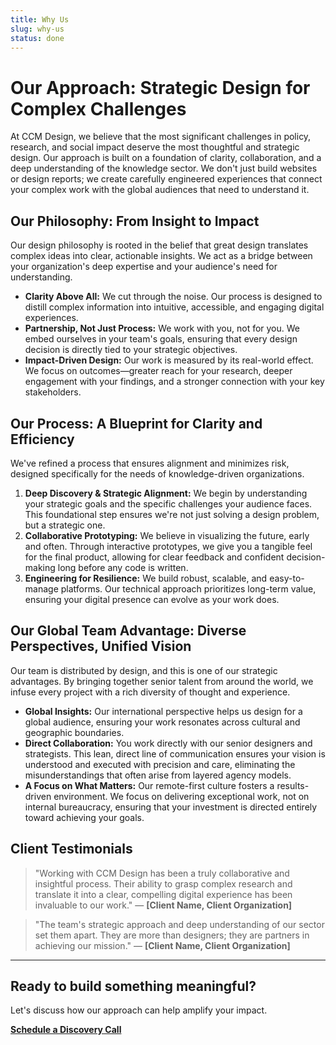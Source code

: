 ```yaml
---
title: Why Us
slug: why-us
status: done
---
```


# Our Approach: Strategic Design for Complex Challenges

At CCM Design, we believe that the most significant challenges in policy, research, and social impact deserve the most thoughtful and strategic design. Our approach is built on a foundation of clarity, collaboration, and a deep understanding of the knowledge sector. We don't just build websites or design reports; we create carefully engineered experiences that connect your complex work with the global audiences that need to understand it.

## Our Philosophy: From Insight to Impact

Our design philosophy is rooted in the belief that great design translates complex ideas into clear, actionable insights. We act as a bridge between your organization's deep expertise and your audience's need for understanding.

-   **Clarity Above All:** We cut through the noise. Our process is designed to distill complex information into intuitive, accessible, and engaging digital experiences.
-   **Partnership, Not Just Process:** We work with you, not for you. We embed ourselves in your team's goals, ensuring that every design decision is directly tied to your strategic objectives.
-   **Impact-Driven Design:** Our work is measured by its real-world effect. We focus on outcomes—greater reach for your research, deeper engagement with your findings, and a stronger connection with your key stakeholders.

## Our Process: A Blueprint for Clarity and Efficiency

We've refined a process that ensures alignment and minimizes risk, designed specifically for the needs of knowledge-driven organizations.

1.  **Deep Discovery & Strategic Alignment:** We begin by understanding your strategic goals and the specific challenges your audience faces. This foundational step ensures we're not just solving a design problem, but a strategic one.
2.  **Collaborative Prototyping:** We believe in visualizing the future, early and often. Through interactive prototypes, we give you a tangible feel for the final product, allowing for clear feedback and confident decision-making long before any code is written.
3.  **Engineering for Resilience:** We build robust, scalable, and easy-to-manage platforms. Our technical approach prioritizes long-term value, ensuring your digital presence can evolve as your work does.

## Our Global Team Advantage: Diverse Perspectives, Unified Vision

Our team is distributed by design, and this is one of our strategic advantages. By bringing together senior talent from around the world, we infuse every project with a rich diversity of thought and experience.

-   **Global Insights:** Our international perspective helps us design for a global audience, ensuring your work resonates across cultural and geographic boundaries.
-   **Direct Collaboration:** You work directly with our senior designers and strategists. This lean, direct line of communication ensures your vision is understood and executed with precision and care, eliminating the misunderstandings that often arise from layered agency models.
-   **A Focus on What Matters:** Our remote-first culture fosters a results-driven environment. We focus on delivering exceptional work, not on internal bureaucracy, ensuring that your investment is directed entirely toward achieving your goals.

## Client Testimonials

> "Working with CCM Design has been a truly collaborative and insightful process. Their ability to grasp complex research and translate it into a clear, compelling digital experience has been invaluable to our work."
> — **[Client Name, Client Organization]**

> "The team's strategic approach and deep understanding of our sector set them apart. They are more than designers; they are partners in achieving our mission."
> — **[Client Name, Client Organization]**

---

## Ready to build something meaningful?

Let's discuss how our approach can help amplify your impact.

[**Schedule a Discovery Call**](/contact)
